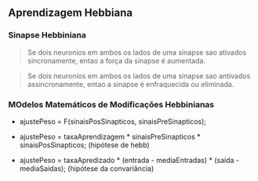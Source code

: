 ## Aprendizagem Hebbiana

### Sinapse Hebbiniana
> Se dois neuronios em ambos os lados de uma sinapse sao ativados sincronamente, entao a força da sinapse é aumentada.

> Se dois neuronios em ambos os lados de uma sinapse sao antivados assincronamente, entao a sinapse é enfraquecida ou eliminada.

### MOdelos Matemáticos de Modificações Hebbinianas
- ajustePeso = F(sinaisPosSinapticos, sinaisPreSinapticos);

- ajustePeso = taxaAprendizagem * sinaisPreSinapticos * sinaisPosSinapticos; (hipótese de hebb)
- ajustePeso = taxaApredizado * (entrada - mediaEntradas) * (saida - mediaSaidas); (hipótese da convariância)






